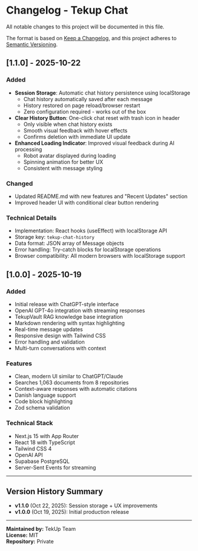 # Changelog - Tekup Chat

All notable changes to this project will be documented in this file.

The format is based on [Keep a Changelog](https://keepachangelog.com/en/1.0.0/),
and this project adheres to [Semantic Versioning](https://semver.org/spec/v2.0.0.html).

## [1.1.0] - 2025-10-22

### Added

- **Session Storage**: Automatic chat history persistence using localStorage
  - Chat history automatically saved after each message
  - History restored on page reload/browser restart
  - Zero configuration required - works out of the box
- **Clear History Button**: One-click chat reset with trash icon in header
  - Only visible when chat history exists
  - Smooth visual feedback with hover effects
  - Confirms deletion with immediate UI update
- **Enhanced Loading Indicator**: Improved visual feedback during AI processing
  - Robot avatar displayed during loading
  - Spinning animation for better UX
  - Consistent with message styling

### Changed

- Updated README.md with new features and "Recent Updates" section
- Improved header UI with conditional clear button rendering

### Technical Details

- Implementation: React hooks (useEffect) with localStorage API
- Storage key: `tekup-chat-history`
- Data format: JSON array of Message objects
- Error handling: Try-catch blocks for localStorage operations
- Browser compatibility: All modern browsers with localStorage support

## [1.0.0] - 2025-10-19

### Added

- Initial release with ChatGPT-style interface
- OpenAI GPT-4o integration with streaming responses
- TekupVault RAG knowledge base integration
- Markdown rendering with syntax highlighting
- Real-time message updates
- Responsive design with Tailwind CSS
- Error handling and validation
- Multi-turn conversations with context

### Features

- Clean, modern UI similar to ChatGPT/Claude
- Searches 1,063 documents from 8 repositories
- Context-aware responses with automatic citations
- Danish language support
- Code block highlighting
- Zod schema validation

### Technical Stack

- Next.js 15 with App Router
- React 18 with TypeScript
- Tailwind CSS 4
- OpenAI API
- Supabase PostgreSQL
- Server-Sent Events for streaming

---

## Version History Summary

- **v1.1.0** (Oct 22, 2025): Session storage + UX improvements
- **v1.0.0** (Oct 19, 2025): Initial production release

---

**Maintained by:** TekUp Team  
**License:** MIT  
**Repository:** Private
